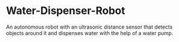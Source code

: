 # Water-Dispenser-Robot
An autonomous robot with an ultrasonic distance sensor that detects objects around it and dispenses water with the help of a water pump. 
